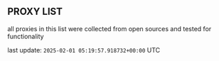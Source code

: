 ## PROXY LIST

all proxies in this list were collected from open sources and tested for functionality

last update: `2025-02-01 05:19:57.918732+00:00` UTC